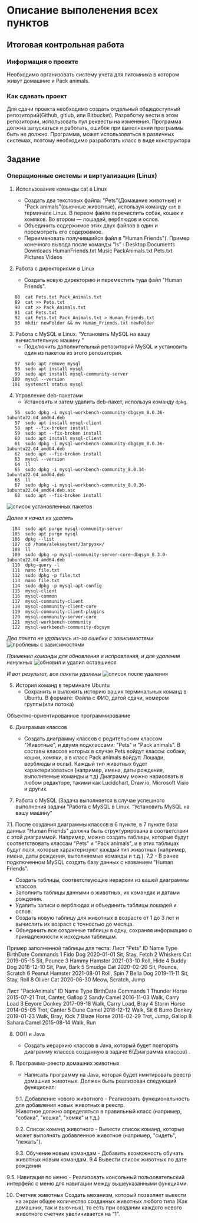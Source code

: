 # Описание выполенения всех пунктов

## Итоговая контрольная работа

 ### Информация о проекте
 Необходимо организовать систему учета для питомника в котором живут домашние и Pack animals. 

### Как сдавать проект 

Для сдачи проекта необходимо создать отдельный общедоступный репозиторий(Github, gitlub, или Bitbucket). Разработку вести в этом репозитории, использовать пул реквесты на изменения. Программа должна запускаться и работать, ошибок при выполнении программы быть не должно. Программа, может использоваться в различных системах, поэтому необходимо разработать класс в виде конструктора 

## Задание 

### Операционные системы и виртуализация (Linux)

1. Использование команды cat в Linux
   - Создать два текстовых файла: "Pets"(Домашние животные) и "Pack animals"(вьючные животные), используя команду `cat` в терминале Linux. В первом файле перечислить собак, кошек и хомяков. Во втором — лошадей, верблюдов и ослов.
   - Объединить содержимое этих двух файлов в один и просмотреть его содержимое.
   - Переименовать получившийся файл в "Human Friends"(.
Пример конечного вывода после команды “ls” :
Desktop Documents Downloads  HumanFriends.txt  Music  PackAnimals.txt  Pets.txt  Pictures  Videos

2. Работа с директориями в Linux
   - Создать новую директорию и переместить туда файл "Human Friends".
```
   88  cat Pets.txt Pack_Animals.txt
   89  cat >> Pets.txt
   90  cat >> Pack_Animals.txt
   91  cat Pets.txt 
   92  cat Pets.txt Pack_Animals.txt > Human_Friends.txt
   93  mkdir newFolder && mv Human_Friends.txt newFolder
```
3. Работа с MySQL в Linux. “Установить MySQL на вашу вычислительную машину ”
   - Подключить дополнительный репозиторий MySQL и установить один из пакетов из этого репозитория.
```
   97  sudo apt remove mysql
   98  sudo apt install mysql
   99  sudo apt install mysql-community-server
  100  mysql --version
  101  systemctl status mysql
```
4. Управление deb-пакетами
   - Установить и затем удалить deb-пакет, используя команду `dpkg`.
```
   56  sudo dpkg -i mysql-workbench-community-dbgsym_8.0.36-1ubuntu22.04_amd64.deb 
   57  sudo apt install mysql-client
   58  apt --fix-broken install
   59  sudo apt --fix-broken install
   60  sudo apt install mysql-client
   61  sudo dpkg -i mysql-workbench-community-dbgsym_8.0.36-1ubuntu22.04_amd64.deb 
   62  sudo apt --fix-broken install
   63  mysql --version
   64  ll
   65  sudo dpkg -i mysql-workbench-community_8.0.34-1ubuntu22.04_amd64.deb
   66  ll
   67  sudo dpkg -i mysql-workbench-community_8.0.36-1ubuntu22.04_amd64.deb.asc
   68  sudo apt --fix-broken install
```
![список установленных пакетов](https://github.com/AlekseyFomichenko/final_control_in_the_-specialization-_block/assets/128860587/eba82d68-32e8-48c1-9f88-9e1f35a45698)

*Далее я начал их удалять*
```
  104  sudo apt purge mysql-community-server
  105  sudo apt purge mysql
  106  dpkg --list
  107  cd /home/alekseytest/Загрузки/
  108  ll
  109  sudo dpkg -p mysql-community-server-core-dbgsym_8.3.0-1ubuntu22.04_amd64.deb
  110  dpkg-query -l
  111  nano file.txt
  112  sudo dpkg -p file.txt
  113  nano file.txt
  114  sudo dpkg -p mysql-apt-config
  115  mysql-client
  116  mysql-common
  117  mysql-community-client
  118  mysql-community-client-core
  119  mysql-community-client-plugins
  120  mysql-community-server-core
  121  mysql-workbench-community
  122  mysql-workbench-community-dbgsym
```
*Два пакета не удалились из-за ошибки с зависимостями*
![проблемы с зависимостями](https://github.com/AlekseyFomichenko/final_control_in_the_-specialization-_block/assets/128860587/896c69e0-4adc-4bbc-88c7-b47848df6407)

*Применил команды для обновления и исправления, и для удаления ненужных*
![обновил и удалил оставшиеся](https://github.com/AlekseyFomichenko/final_control_in_the_-specialization-_block/assets/128860587/f1bbca3b-9be5-42f0-a452-0ee9a2cffdd6)

*И вот результат, все пакеты удалены*
![список после удаления](https://github.com/AlekseyFomichenko/final_control_in_the_-specialization-_block/assets/128860587/9d5cf364-ce0d-417d-a31d-8a5d6b602f0a)


5. История команд в терминале Ubuntu
   - Сохранить и выложить историю ваших терминальных команд в Ubuntu.
В формате: Файла с ФИО, датой сдачи, номером группы(или потока)

Объектно-ориентированное программирование 

6. Диаграмма классов
   - Создать диаграмму классов с родительским классом "Животные", и двумя подклассами: "Pets" и "Pack animals".
В составы классов которых в случае Pets войдут классы: собаки, кошки, хомяки, а в класс Pack animals войдут: Лошади, верблюды и ослы).
Каждый тип животных будет характеризоваться (например, имена, даты рождения, выполняемые команды и т.д)
Диаграмму можно нарисовать в любом редакторе, такими как Lucidchart, Draw.io, Microsoft Visio и других.

7. Работа с MySQL (Задача выполняется в случае успешного выполнения задачи “Работа с MySQL в Linux. “Установить MySQL на вашу машину”

7.1. После создания диаграммы классов в 6 пункте, в 7 пункте база данных "Human Friends" должна быть структурирована в соответствии с этой диаграммой. Например, можно создать таблицы, которые будут соответствовать классам "Pets" и "Pack animals", и в этих таблицах будут поля, которые характеризуют каждый тип животных (например, имена, даты рождения, выполняемые команды и т.д.). 
7.2   - В ранее подключенном MySQL создать базу данных с названием "Human Friends".
   - Создать таблицы, соответствующие иерархии из вашей диаграммы классов.
   - Заполнить таблицы данными о животных, их командах и датами рождения.
   - Удалить записи о верблюдах и объединить таблицы лошадей и ослов.
   - Создать новую таблицу для животных в возрасте от 1 до 3 лет и вычислить их возраст с точностью до месяца.
   - Объединить все созданные таблицы в одну, сохраняя информацию о принадлежности к исходным таблицам.

Пример заполненной таблицы для теста:
Лист "Pets"
ID
Name
Type
BirthDate
Commands
1
Fido
Dog
2020-01-01
Sit, Stay, Fetch
2
Whiskers
Cat
2019-05-15
Sit, Pounce
3
Hammy
Hamster
2021-03-10
Roll, Hide
4
Buddy
Dog
2018-12-10
Sit, Paw, Bark
5
Smudge
Cat
2020-02-20
Sit, Pounce, Scratch
6
Peanut
Hamster
2021-08-01
Roll, Spin
7
Bella
Dog
2019-11-11
Sit, Stay, Roll
8
Oliver
Cat
2020-06-30
Meow, Scratch, Jump

 Лист "PackAnimals"
ID
Name
Type
BirthDate
Commands
1
Thunder
Horse
2015-07-21
Trot, Canter, Gallop
2
Sandy
Camel
2016-11-03
Walk, Carry Load
3
Eeyore
Donkey
2017-09-18
Walk, Carry Load, Bray
4
Storm
Horse
2014-05-05
Trot, Canter
5
Dune
Camel
2018-12-12
Walk, Sit
6
Burro
Donkey
2019-01-23
Walk, Bray, Kick
7
Blaze
Horse
2016-02-29
Trot, Jump, Gallop
8
Sahara
Camel
2015-08-14
Walk, Run




8. ООП и Java
   - Создать иерархию классов в Java, который будет повторять диаграмму классов созданную в задаче 6(Диаграмма классов) .

9. Программа-реестр домашних животных
    - Написать программу на Java, которая будет имитировать реестр домашних животных. 
Должен быть реализован следующий функционал:
    
    9.1. Добавление нового животного
        - Реализовать функциональность для добавления новых животных в реестр.       
 Животное должно определяться в правильный класс (например, "собака", "кошка", "хомяк" и т.д.)
        
 
   9.2. Список команд животного
        - Вывести список команд, которые может выполнять добавленное животное (например, "сидеть", "лежать").
        
    9.3. Обучение новым командам
        - Добавить возможность обучать животных новым командам.
  9.4 Вывести список животных по дате рождения

9.5. Навигация по меню
        - Реализовать консольный пользовательский интерфейс с меню для навигации между вышеуказанными функциями.
        
10. Счетчик животных
Создать механизм, который позволяет вывести на экран общее количество созданных животных любого типа (Как домашних, так и вьючных), то есть при создании каждого нового животного счетчик увеличивается на “1”. 
  




